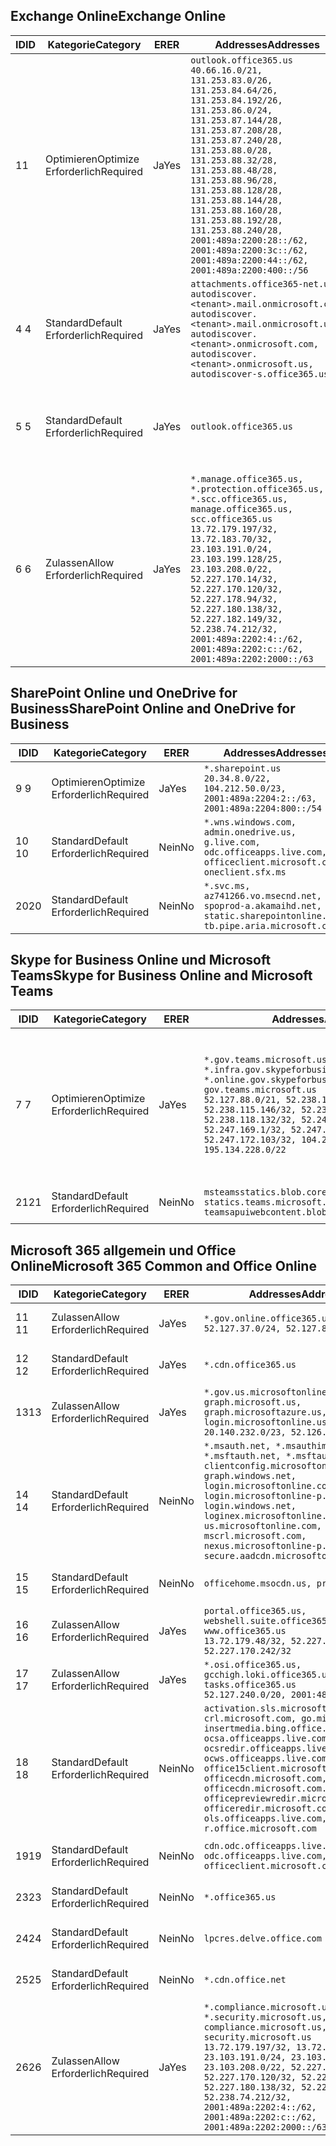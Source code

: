 <!--THIS FILE IS AUTOMATICALLY GENERATED. MANUAL CHANGES WILL BE OVERWRITTEN.-->
<!--Please contact the Office 365 Endpoints team with any questions.-->
<!--USGovGCCHigh endpoints version 2020062900-->
<!--File generated 2020-06-29 11:00:08.2314-->

## <a name="exchange-online"></a><span data-ttu-id="946e6-101">Exchange Online</span><span class="sxs-lookup"><span data-stu-id="946e6-101">Exchange Online</span></span>

<span data-ttu-id="946e6-102">ID</span><span class="sxs-lookup"><span data-stu-id="946e6-102">ID</span></span> | <span data-ttu-id="946e6-103">Kategorie</span><span class="sxs-lookup"><span data-stu-id="946e6-103">Category</span></span> | <span data-ttu-id="946e6-104">ER</span><span class="sxs-lookup"><span data-stu-id="946e6-104">ER</span></span> | <span data-ttu-id="946e6-105">Addresses</span><span class="sxs-lookup"><span data-stu-id="946e6-105">Addresses</span></span> | <span data-ttu-id="946e6-106">Ports</span><span class="sxs-lookup"><span data-stu-id="946e6-106">Ports</span></span>
-- | -------------------- | --- | ------------------------------------------------------------------------------------------------------------------------------------------------------------------------------------------------------------------------------------------------------------------------------------------------------------------------------------------------------------------------------------------------------------------------------------------------ | -------------------------------
<span data-ttu-id="946e6-107">1</span><span class="sxs-lookup"><span data-stu-id="946e6-107">1</span></span> | <span data-ttu-id="946e6-108">Optimieren</span><span class="sxs-lookup"><span data-stu-id="946e6-108">Optimize</span></span><BR><span data-ttu-id="946e6-109">Erforderlich</span><span class="sxs-lookup"><span data-stu-id="946e6-109">Required</span></span> | <span data-ttu-id="946e6-110">Ja</span><span class="sxs-lookup"><span data-stu-id="946e6-110">Yes</span></span> | `outlook.office365.us`<BR>`40.66.16.0/21, 131.253.83.0/26, 131.253.84.64/26, 131.253.84.192/26, 131.253.86.0/24, 131.253.87.144/28, 131.253.87.208/28, 131.253.87.240/28, 131.253.88.0/28, 131.253.88.32/28, 131.253.88.48/28, 131.253.88.96/28, 131.253.88.128/28, 131.253.88.144/28, 131.253.88.160/28, 131.253.88.192/28, 131.253.88.240/28, 2001:489a:2200:28::/62, 2001:489a:2200:3c::/62, 2001:489a:2200:44::/62, 2001:489a:2200:400::/56` | <span data-ttu-id="946e6-111">**TCP:** 443, 80</span><span class="sxs-lookup"><span data-stu-id="946e6-111">**TCP:** 443, 80</span></span>
<span data-ttu-id="946e6-112">4 </span><span class="sxs-lookup"><span data-stu-id="946e6-112">4</span></span> | <span data-ttu-id="946e6-113">Standard</span><span class="sxs-lookup"><span data-stu-id="946e6-113">Default</span></span><BR><span data-ttu-id="946e6-114">Erforderlich</span><span class="sxs-lookup"><span data-stu-id="946e6-114">Required</span></span> | <span data-ttu-id="946e6-115">Ja</span><span class="sxs-lookup"><span data-stu-id="946e6-115">Yes</span></span> | `attachments.office365-net.us, autodiscover.<tenant>.mail.onmicrosoft.com, autodiscover.<tenant>.mail.onmicrosoft.us, autodiscover.<tenant>.onmicrosoft.com, autodiscover.<tenant>.onmicrosoft.us, autodiscover-s.office365.us` | <span data-ttu-id="946e6-116">**TCP:** 443, 80</span><span class="sxs-lookup"><span data-stu-id="946e6-116">**TCP:** 443, 80</span></span>
<span data-ttu-id="946e6-117">5 </span><span class="sxs-lookup"><span data-stu-id="946e6-117">5</span></span> | <span data-ttu-id="946e6-118">Standard</span><span class="sxs-lookup"><span data-stu-id="946e6-118">Default</span></span><BR><span data-ttu-id="946e6-119">Erforderlich</span><span class="sxs-lookup"><span data-stu-id="946e6-119">Required</span></span> | <span data-ttu-id="946e6-120">Ja</span><span class="sxs-lookup"><span data-stu-id="946e6-120">Yes</span></span> | `outlook.office365.us` | <span data-ttu-id="946e6-121">**TCP:** 143, 25, 587, 993, 995</span><span class="sxs-lookup"><span data-stu-id="946e6-121">**TCP:** 143, 25, 587, 993, 995</span></span>
<span data-ttu-id="946e6-122">6 </span><span class="sxs-lookup"><span data-stu-id="946e6-122">6</span></span> | <span data-ttu-id="946e6-123">Zulassen</span><span class="sxs-lookup"><span data-stu-id="946e6-123">Allow</span></span><BR><span data-ttu-id="946e6-124">Erforderlich</span><span class="sxs-lookup"><span data-stu-id="946e6-124">Required</span></span> | <span data-ttu-id="946e6-125">Ja</span><span class="sxs-lookup"><span data-stu-id="946e6-125">Yes</span></span> | `*.manage.office365.us, *.protection.office365.us, *.scc.office365.us, manage.office365.us, scc.office365.us`<BR>`13.72.179.197/32, 13.72.183.70/32, 23.103.191.0/24, 23.103.199.128/25, 23.103.208.0/22, 52.227.170.14/32, 52.227.170.120/32, 52.227.178.94/32, 52.227.180.138/32, 52.227.182.149/32, 52.238.74.212/32, 2001:489a:2202:4::/62, 2001:489a:2202:c::/62, 2001:489a:2202:2000::/63` | <span data-ttu-id="946e6-126">**TCP:** 25, 443</span><span class="sxs-lookup"><span data-stu-id="946e6-126">**TCP:** 25, 443</span></span>

## <a name="sharepoint-online-and-onedrive-for-business"></a><span data-ttu-id="946e6-127">SharePoint Online und OneDrive for Business</span><span class="sxs-lookup"><span data-stu-id="946e6-127">SharePoint Online and OneDrive for Business</span></span>

<span data-ttu-id="946e6-128">ID</span><span class="sxs-lookup"><span data-stu-id="946e6-128">ID</span></span> | <span data-ttu-id="946e6-129">Kategorie</span><span class="sxs-lookup"><span data-stu-id="946e6-129">Category</span></span> | <span data-ttu-id="946e6-130">ER</span><span class="sxs-lookup"><span data-stu-id="946e6-130">ER</span></span> | <span data-ttu-id="946e6-131">Addresses</span><span class="sxs-lookup"><span data-stu-id="946e6-131">Addresses</span></span> | <span data-ttu-id="946e6-132">Ports</span><span class="sxs-lookup"><span data-stu-id="946e6-132">Ports</span></span>
-- | -------------------- | --- | ------------------------------------------------------------------------------------------------------------------------- | ----------------
<span data-ttu-id="946e6-133">9 </span><span class="sxs-lookup"><span data-stu-id="946e6-133">9</span></span> | <span data-ttu-id="946e6-134">Optimieren</span><span class="sxs-lookup"><span data-stu-id="946e6-134">Optimize</span></span><BR><span data-ttu-id="946e6-135">Erforderlich</span><span class="sxs-lookup"><span data-stu-id="946e6-135">Required</span></span> | <span data-ttu-id="946e6-136">Ja</span><span class="sxs-lookup"><span data-stu-id="946e6-136">Yes</span></span> | `*.sharepoint.us`<BR>`20.34.8.0/22, 104.212.50.0/23, 2001:489a:2204:2::/63, 2001:489a:2204:800::/54` | <span data-ttu-id="946e6-137">**TCP:** 443, 80</span><span class="sxs-lookup"><span data-stu-id="946e6-137">**TCP:** 443, 80</span></span>
<span data-ttu-id="946e6-138">10 </span><span class="sxs-lookup"><span data-stu-id="946e6-138">10</span></span> | <span data-ttu-id="946e6-139">Standard</span><span class="sxs-lookup"><span data-stu-id="946e6-139">Default</span></span><BR><span data-ttu-id="946e6-140">Erforderlich</span><span class="sxs-lookup"><span data-stu-id="946e6-140">Required</span></span> | <span data-ttu-id="946e6-141">Nein</span><span class="sxs-lookup"><span data-stu-id="946e6-141">No</span></span> | `*.wns.windows.com, admin.onedrive.us, g.live.com, odc.officeapps.live.com, officeclient.microsoft.com, oneclient.sfx.ms` | <span data-ttu-id="946e6-142">**TCP:** 443, 80</span><span class="sxs-lookup"><span data-stu-id="946e6-142">**TCP:** 443, 80</span></span>
<span data-ttu-id="946e6-143">20</span><span class="sxs-lookup"><span data-stu-id="946e6-143">20</span></span> | <span data-ttu-id="946e6-144">Standard</span><span class="sxs-lookup"><span data-stu-id="946e6-144">Default</span></span><BR><span data-ttu-id="946e6-145">Erforderlich</span><span class="sxs-lookup"><span data-stu-id="946e6-145">Required</span></span> | <span data-ttu-id="946e6-146">Nein</span><span class="sxs-lookup"><span data-stu-id="946e6-146">No</span></span> | `*.svc.ms, az741266.vo.msecnd.net, spoprod-a.akamaihd.net, static.sharepointonline.com, tb.pipe.aria.microsoft.com` | <span data-ttu-id="946e6-147">**TCP:** 443, 80</span><span class="sxs-lookup"><span data-stu-id="946e6-147">**TCP:** 443, 80</span></span>

## <a name="skype-for-business-online-and-microsoft-teams"></a><span data-ttu-id="946e6-148">Skype for Business Online und Microsoft Teams</span><span class="sxs-lookup"><span data-stu-id="946e6-148">Skype for Business Online and Microsoft Teams</span></span>

<span data-ttu-id="946e6-149">ID</span><span class="sxs-lookup"><span data-stu-id="946e6-149">ID</span></span> | <span data-ttu-id="946e6-150">Kategorie</span><span class="sxs-lookup"><span data-stu-id="946e6-150">Category</span></span> | <span data-ttu-id="946e6-151">ER</span><span class="sxs-lookup"><span data-stu-id="946e6-151">ER</span></span> | <span data-ttu-id="946e6-152">Addresses</span><span class="sxs-lookup"><span data-stu-id="946e6-152">Addresses</span></span> | <span data-ttu-id="946e6-153">Ports</span><span class="sxs-lookup"><span data-stu-id="946e6-153">Ports</span></span>
-- | -------------------- | --- | --------------------------------------------------------------------------------------------------------------------------------------------------------------------------------------------------------------------------------------------------------------------------------------------------------------------------------- | ---------------------------------------------------
<span data-ttu-id="946e6-154">7 </span><span class="sxs-lookup"><span data-stu-id="946e6-154">7</span></span> | <span data-ttu-id="946e6-155">Optimieren</span><span class="sxs-lookup"><span data-stu-id="946e6-155">Optimize</span></span><BR><span data-ttu-id="946e6-156">Erforderlich</span><span class="sxs-lookup"><span data-stu-id="946e6-156">Required</span></span> | <span data-ttu-id="946e6-157">Ja</span><span class="sxs-lookup"><span data-stu-id="946e6-157">Yes</span></span> | `*.gov.teams.microsoft.us, *.infra.gov.skypeforbusiness.us, *.online.gov.skypeforbusiness.us, gov.teams.microsoft.us`<BR>`52.127.88.0/21, 52.238.114.160/32, 52.238.115.146/32, 52.238.117.171/32, 52.238.118.132/32, 52.247.167.192/32, 52.247.169.1/32, 52.247.172.50/32, 52.247.172.103/32, 104.212.44.0/22, 195.134.228.0/22` | <span data-ttu-id="946e6-158">**TCP:** 443, 80</span><span class="sxs-lookup"><span data-stu-id="946e6-158">**TCP:** 443, 80</span></span><BR><span data-ttu-id="946e6-159">**UDP:** 3478, 3479, 3480, 3481</span><span class="sxs-lookup"><span data-stu-id="946e6-159">**UDP:** 3478, 3479, 3480, 3481</span></span>
<span data-ttu-id="946e6-160"> 21</span><span class="sxs-lookup"><span data-stu-id="946e6-160">21</span></span> | <span data-ttu-id="946e6-161">Standard</span><span class="sxs-lookup"><span data-stu-id="946e6-161">Default</span></span><BR><span data-ttu-id="946e6-162">Erforderlich</span><span class="sxs-lookup"><span data-stu-id="946e6-162">Required</span></span> | <span data-ttu-id="946e6-163">Nein</span><span class="sxs-lookup"><span data-stu-id="946e6-163">No</span></span> | `msteamsstatics.blob.core.usgovcloudapi.net, statics.teams.microsoft.com, teamsapuiwebcontent.blob.core.usgovcloudapi.net` | <span data-ttu-id="946e6-164">**TCP:** 443</span><span class="sxs-lookup"><span data-stu-id="946e6-164">**TCP:** 443</span></span>

## <a name="microsoft-365-common-and-office-online"></a><span data-ttu-id="946e6-165">Microsoft 365 allgemein und Office Online</span><span class="sxs-lookup"><span data-stu-id="946e6-165">Microsoft 365 Common and Office Online</span></span>

<span data-ttu-id="946e6-166">ID</span><span class="sxs-lookup"><span data-stu-id="946e6-166">ID</span></span> | <span data-ttu-id="946e6-167">Kategorie</span><span class="sxs-lookup"><span data-stu-id="946e6-167">Category</span></span> | <span data-ttu-id="946e6-168">ER</span><span class="sxs-lookup"><span data-stu-id="946e6-168">ER</span></span> | <span data-ttu-id="946e6-169">Addresses</span><span class="sxs-lookup"><span data-stu-id="946e6-169">Addresses</span></span> | <span data-ttu-id="946e6-170">Ports</span><span class="sxs-lookup"><span data-stu-id="946e6-170">Ports</span></span>
-- | ------------------- | --- | ---------------------------------------------------------------------------------------------------------------------------------------------------------------------------------------------------------------------------------------------------------------------------------------------------------------------------------------------------------------------------------------------- | ----------------
<span data-ttu-id="946e6-171">11 </span><span class="sxs-lookup"><span data-stu-id="946e6-171">11</span></span> | <span data-ttu-id="946e6-172">Zulassen</span><span class="sxs-lookup"><span data-stu-id="946e6-172">Allow</span></span><BR><span data-ttu-id="946e6-173">Erforderlich</span><span class="sxs-lookup"><span data-stu-id="946e6-173">Required</span></span> | <span data-ttu-id="946e6-174">Ja</span><span class="sxs-lookup"><span data-stu-id="946e6-174">Yes</span></span> | `*.gov.online.office365.us`<BR>`52.127.37.0/24, 52.127.82.0/23` | <span data-ttu-id="946e6-175">**TCP:** 443</span><span class="sxs-lookup"><span data-stu-id="946e6-175">**TCP:** 443</span></span>
<span data-ttu-id="946e6-176">12 </span><span class="sxs-lookup"><span data-stu-id="946e6-176">12</span></span> | <span data-ttu-id="946e6-177">Standard</span><span class="sxs-lookup"><span data-stu-id="946e6-177">Default</span></span><BR><span data-ttu-id="946e6-178">Erforderlich</span><span class="sxs-lookup"><span data-stu-id="946e6-178">Required</span></span> | <span data-ttu-id="946e6-179">Ja</span><span class="sxs-lookup"><span data-stu-id="946e6-179">Yes</span></span> | `*.cdn.office365.us` | <span data-ttu-id="946e6-180">**TCP:** 443</span><span class="sxs-lookup"><span data-stu-id="946e6-180">**TCP:** 443</span></span>
<span data-ttu-id="946e6-181">13</span><span class="sxs-lookup"><span data-stu-id="946e6-181">13</span></span> | <span data-ttu-id="946e6-182">Zulassen</span><span class="sxs-lookup"><span data-stu-id="946e6-182">Allow</span></span><BR><span data-ttu-id="946e6-183">Erforderlich</span><span class="sxs-lookup"><span data-stu-id="946e6-183">Required</span></span> | <span data-ttu-id="946e6-184">Ja</span><span class="sxs-lookup"><span data-stu-id="946e6-184">Yes</span></span> | `*.gov.us.microsoftonline.com, graph.microsoft.us, graph.microsoftazure.us, login.microsoftonline.us`<BR>`20.140.232.0/23, 52.126.194.0/23` | <span data-ttu-id="946e6-185">**TCP:** 443</span><span class="sxs-lookup"><span data-stu-id="946e6-185">**TCP:** 443</span></span>
<span data-ttu-id="946e6-186">14 </span><span class="sxs-lookup"><span data-stu-id="946e6-186">14</span></span> | <span data-ttu-id="946e6-187">Standard</span><span class="sxs-lookup"><span data-stu-id="946e6-187">Default</span></span><BR><span data-ttu-id="946e6-188">Erforderlich</span><span class="sxs-lookup"><span data-stu-id="946e6-188">Required</span></span> | <span data-ttu-id="946e6-189">Nein</span><span class="sxs-lookup"><span data-stu-id="946e6-189">No</span></span> | `*.msauth.net, *.msauthimages.us, *.msftauth.net, *.msftauthimages.us, clientconfig.microsoftonline-p.net, graph.windows.net, login.microsoftonline.com, login.microsoftonline-p.com, login.windows.net, loginex.microsoftonline.com, login-us.microsoftonline.com, mscrl.microsoft.com, nexus.microsoftonline-p.com, secure.aadcdn.microsoftonline-p.com` | <span data-ttu-id="946e6-190">**TCP:** 443</span><span class="sxs-lookup"><span data-stu-id="946e6-190">**TCP:** 443</span></span>
<span data-ttu-id="946e6-191">15 </span><span class="sxs-lookup"><span data-stu-id="946e6-191">15</span></span> | <span data-ttu-id="946e6-192">Standard</span><span class="sxs-lookup"><span data-stu-id="946e6-192">Default</span></span><BR><span data-ttu-id="946e6-193">Erforderlich</span><span class="sxs-lookup"><span data-stu-id="946e6-193">Required</span></span> | <span data-ttu-id="946e6-194">Nein</span><span class="sxs-lookup"><span data-stu-id="946e6-194">No</span></span> | `officehome.msocdn.us, prod.msocdn.us` | <span data-ttu-id="946e6-195">**TCP:** 443, 80</span><span class="sxs-lookup"><span data-stu-id="946e6-195">**TCP:** 443, 80</span></span>
<span data-ttu-id="946e6-196">16 </span><span class="sxs-lookup"><span data-stu-id="946e6-196">16</span></span> | <span data-ttu-id="946e6-197">Zulassen</span><span class="sxs-lookup"><span data-stu-id="946e6-197">Allow</span></span><BR><span data-ttu-id="946e6-198">Erforderlich</span><span class="sxs-lookup"><span data-stu-id="946e6-198">Required</span></span> | <span data-ttu-id="946e6-199">Ja</span><span class="sxs-lookup"><span data-stu-id="946e6-199">Yes</span></span> | `portal.office365.us, webshell.suite.office365.us, www.office365.us`<BR>`13.72.179.48/32, 52.227.167.206/32, 52.227.170.242/32` | <span data-ttu-id="946e6-200">**TCP:** 443, 80</span><span class="sxs-lookup"><span data-stu-id="946e6-200">**TCP:** 443, 80</span></span>
<span data-ttu-id="946e6-201">17 </span><span class="sxs-lookup"><span data-stu-id="946e6-201">17</span></span> | <span data-ttu-id="946e6-202">Zulassen</span><span class="sxs-lookup"><span data-stu-id="946e6-202">Allow</span></span><BR><span data-ttu-id="946e6-203">Erforderlich</span><span class="sxs-lookup"><span data-stu-id="946e6-203">Required</span></span> | <span data-ttu-id="946e6-204">Ja</span><span class="sxs-lookup"><span data-stu-id="946e6-204">Yes</span></span> | `*.osi.office365.us, gcchigh.loki.office365.us, tasks.office365.us`<BR>`52.127.240.0/20, 2001:489a:2206::/48` | <span data-ttu-id="946e6-205">**TCP:** 443</span><span class="sxs-lookup"><span data-stu-id="946e6-205">**TCP:** 443</span></span>
<span data-ttu-id="946e6-206">18 </span><span class="sxs-lookup"><span data-stu-id="946e6-206">18</span></span> | <span data-ttu-id="946e6-207">Standard</span><span class="sxs-lookup"><span data-stu-id="946e6-207">Default</span></span><BR><span data-ttu-id="946e6-208">Erforderlich</span><span class="sxs-lookup"><span data-stu-id="946e6-208">Required</span></span> | <span data-ttu-id="946e6-209">Nein</span><span class="sxs-lookup"><span data-stu-id="946e6-209">No</span></span> | `activation.sls.microsoft.com, crl.microsoft.com, go.microsoft.com, insertmedia.bing.office.net, ocsa.officeapps.live.com, ocsredir.officeapps.live.com, ocws.officeapps.live.com, office15client.microsoft.com, officecdn.microsoft.com, officecdn.microsoft.com.edgesuite.net, officepreviewredir.microsoft.com, officeredir.microsoft.com, ols.officeapps.live.com, r.office.microsoft.com` | <span data-ttu-id="946e6-210">**TCP:** 443, 80</span><span class="sxs-lookup"><span data-stu-id="946e6-210">**TCP:** 443, 80</span></span>
<span data-ttu-id="946e6-211">19</span><span class="sxs-lookup"><span data-stu-id="946e6-211">19</span></span> | <span data-ttu-id="946e6-212">Standard</span><span class="sxs-lookup"><span data-stu-id="946e6-212">Default</span></span><BR><span data-ttu-id="946e6-213">Erforderlich</span><span class="sxs-lookup"><span data-stu-id="946e6-213">Required</span></span> | <span data-ttu-id="946e6-214">Nein</span><span class="sxs-lookup"><span data-stu-id="946e6-214">No</span></span> | `cdn.odc.officeapps.live.com, odc.officeapps.live.com, officeclient.microsoft.com` | <span data-ttu-id="946e6-215">**TCP:** 443, 80</span><span class="sxs-lookup"><span data-stu-id="946e6-215">**TCP:** 443, 80</span></span>
<span data-ttu-id="946e6-216">23</span><span class="sxs-lookup"><span data-stu-id="946e6-216">23</span></span> | <span data-ttu-id="946e6-217">Standard</span><span class="sxs-lookup"><span data-stu-id="946e6-217">Default</span></span><BR><span data-ttu-id="946e6-218">Erforderlich</span><span class="sxs-lookup"><span data-stu-id="946e6-218">Required</span></span> | <span data-ttu-id="946e6-219">Nein</span><span class="sxs-lookup"><span data-stu-id="946e6-219">No</span></span> | `*.office365.us` | <span data-ttu-id="946e6-220">**TCP:** 443, 80</span><span class="sxs-lookup"><span data-stu-id="946e6-220">**TCP:** 443, 80</span></span>
<span data-ttu-id="946e6-221">24</span><span class="sxs-lookup"><span data-stu-id="946e6-221">24</span></span> | <span data-ttu-id="946e6-222">Standard</span><span class="sxs-lookup"><span data-stu-id="946e6-222">Default</span></span><BR><span data-ttu-id="946e6-223">Erforderlich</span><span class="sxs-lookup"><span data-stu-id="946e6-223">Required</span></span> | <span data-ttu-id="946e6-224">Nein</span><span class="sxs-lookup"><span data-stu-id="946e6-224">No</span></span> | `lpcres.delve.office.com` | <span data-ttu-id="946e6-225">**TCP:** 443</span><span class="sxs-lookup"><span data-stu-id="946e6-225">**TCP:** 443</span></span>
<span data-ttu-id="946e6-226">25</span><span class="sxs-lookup"><span data-stu-id="946e6-226">25</span></span> | <span data-ttu-id="946e6-227">Standard</span><span class="sxs-lookup"><span data-stu-id="946e6-227">Default</span></span><BR><span data-ttu-id="946e6-228">Erforderlich</span><span class="sxs-lookup"><span data-stu-id="946e6-228">Required</span></span> | <span data-ttu-id="946e6-229">Nein</span><span class="sxs-lookup"><span data-stu-id="946e6-229">No</span></span> | `*.cdn.office.net` | <span data-ttu-id="946e6-230">**TCP:** 443</span><span class="sxs-lookup"><span data-stu-id="946e6-230">**TCP:** 443</span></span>
<span data-ttu-id="946e6-231">26</span><span class="sxs-lookup"><span data-stu-id="946e6-231">26</span></span> | <span data-ttu-id="946e6-232">Zulassen</span><span class="sxs-lookup"><span data-stu-id="946e6-232">Allow</span></span><BR><span data-ttu-id="946e6-233">Erforderlich</span><span class="sxs-lookup"><span data-stu-id="946e6-233">Required</span></span> | <span data-ttu-id="946e6-234">Ja</span><span class="sxs-lookup"><span data-stu-id="946e6-234">Yes</span></span> | `*.compliance.microsoft.us, *.security.microsoft.us, compliance.microsoft.us, security.microsoft.us`<BR>`13.72.179.197/32, 13.72.183.70/32, 23.103.191.0/24, 23.103.199.128/25, 23.103.208.0/22, 52.227.170.14/32, 52.227.170.120/32, 52.227.178.94/32, 52.227.180.138/32, 52.227.182.149/32, 52.238.74.212/32, 2001:489a:2202:4::/62, 2001:489a:2202:c::/62, 2001:489a:2202:2000::/63` | <span data-ttu-id="946e6-235">**TCP:** 443, 80</span><span class="sxs-lookup"><span data-stu-id="946e6-235">**TCP:** 443, 80</span></span>
